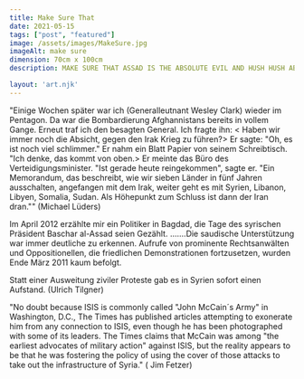```yaml
---
title: Make Sure That
date: 2021-05-15
tags: ["post", "featured"]
image: /assets/images/MakeSure.jpg
imageAlt: make sure
dimension: 70cm x 100cm 
description: MAKE SURE THAT ASSAD IS THE ABSOLUTE EVIL AND HUSH HUSH ABOUT YEMEN 

layout: 'art.njk'
---
```


"Einige Wochen später war ich (Generalleutnant Wesley Clark) wieder im Pentagon. Da war die Bombardierung Afghannistans bereits in vollem Gange. Erneut traf ich den besagten General. Ich fragte ihn: < Haben wir immer noch die Absicht, gegen den Irak Krieg zu führen?> Er sagte: "Oh, es ist noch viel schlimmer." Er nahm ein Blatt Papier von seinem Schreibtisch. "Ich denke, das kommt von oben.> Er meinte das Büro des Verteidigungsminister. "Ist gerade heute reingekommen", sagte er. "Ein Memorandum, das beschreibt, wie wir sieben Länder in fünf Jahren ausschalten, angefangen mit dem Irak, weiter geht es mit Syrien, Libanon, Libyen, Somalia, Sudan. Als Höhepunkt zum Schluss ist dann der Iran dran."" (Michael Lüders)



Im April 2012 erzählte mir ein Politiker in Bagdad, die Tage des syrischen Präsident Baschar al-Assad seien Gezählt. .......Die saudische Unterstützung war immer deutliche zu erkennen. Aufrufe von prominente Rechtsanwälten und Oppositionellen, die friedlichen Demonstrationen fortzusetzen, wurden Ende März 2011 kaum befolgt.

Statt einer Ausweitung ziviler Proteste gab es in Syrien sofort einen Aufstand. (Ulrich Tilgner)



"No doubt because ISIS is commonly called "John McCain´s Army" in Washington, D.C., The Times has published articles attempting to exonerate him from any connection to ISIS, even though he has been photographed with some of its leaders. The Times claims that McCain was among "the earliest advocates of military action" against ISIS, but the reality appears to be that he was fostering the policy of using the cover of those attacks to take out the infrastructure of Syria."  ( Jim Fetzer)